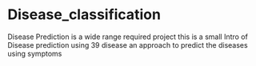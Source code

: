 # Disease_classification

Disease Prediction is a wide range required project this is a small Intro of Disease prediction using 39 disease an approach to predict the diseases using symptoms
